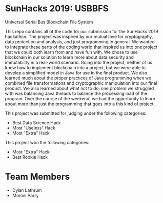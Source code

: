 # SunHacks 2019: USBBFS

Universal Serial Bus Blockchain File System

This repo contains all of the code for our submission for the SunHacks 2019 hackathon. The project was inspired by our mutual love for cryptography, data protection and analysis, and just programming in general. We wanted to integrate these parts of the coding world that inspired us into one project that we could both learn from and have fun with. We chose to use blockchain in our solution to learn more about data security and immutability in a real-world scenario. Going into the project, neither of us knew how to implement blockchain into a project, but we were able to develop a simplified model in Java for use in the final product. We also learned much about the proper practices of Java programming when we combined file transformations and cryptographic manipulation into our final product. We also learned about what not to do; one problem we struggled with was balancing Java threads to balance the processing load of the program. Over the course of the weekend, we had the opportunity to learn about more than just the programming that goes into a this kind of project.

This project was submitted for judging under the following categories:

- Best Data Science Hack
- Most "Useless" Hack
- Most "Extra" Hack

This project won the following categories:

- Most "Extra" Hack
- Best Rookie Hack

# Team Members

- Dylan Lathrum
- Moroni Parry
